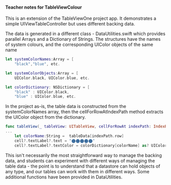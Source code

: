 ####  Teacher notes for TableViewColour  

This is an extension of the TableViewOne project app. It demonstrates a simple UIViewTableController but uses different backing data. 

The data is generated in a different class - DataUtilities.swift which provides parallel Arrays and a Dictionary of Strings. The structures have the names of system colours, and the corresponding UIColor objects of the same name 

```Swift
let systemColorNames:Array = [
	"black","blue", etc.

let systemColorObjects:Array = [
	UIColor.black, UIColor.blue, etc.

let colorDictionary: NSDictionary = [
	"black" : UIColor.black,
	"blue" : UIColor.blue, etc.
```

In the project as-is, the table data is constructed from the systemColorNames array, then the cellForRowAtIndexPath method extracts the UIColor object from the dictionary.

```Swift
func tableView(_ tableView: UITableView, cellForRowAt indexPath: IndexPath) -> UITableViewCell {
...
	let colorName:String =  tableData[indexPath.row]
	cell?.textLabel?.text = "⬤⬤⬤⬤⬤" 
	cell?.textLabel?.textColor = colorDictionary[colorName] as? UIColor
```

This isn't necessarily the most straightforward way to manage the backing data, and students can experiment with different ways of managing the table data - the point is to understand that a datastore can hold objects of any type, and our tables can work with them in different ways. Some additional functions have been provided in DataUtilities. 

